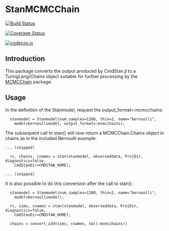 # StanMCMCChain

[![Build Status](https://travis-ci.org/StanJulia/StanMCMCChain.jl.svg?branch=master)](https://travis-ci.org/StanJulia/StanMCMCChain.jl)

[![Coverage Status](https://coveralls.io/repos/StanJulia/StanMCMCChain.jl/badge.svg?branch=master&service=github)](https://coveralls.io/github/StanJulia/StanMCMCChain.jl?branch=master)

[![codecov.io](http://codecov.io/github/StanJulia/StanMCMCChain.jl/coverage.svg?branch=master)](http://codecov.io/github/StanJulia/StanMCMCChain.jl?branch=master)


## Introduction

This package converts the output produced by CmdStan.jl to a TuringLang/Chains object suitable for further processing by the [MCMCChain](https://github.com/TuringLang/MCMCChain.jl) package.

## Usage

In the definition of the Stanmodel, request the output_format=:mcmcchains:

```
  stanmodel = Stanmodel(num_samples=1200, thin=2, name="bernoulli", 
    model=bernoullimodel, output_format=:mcmcchains);
```

The subsequent call to stan() will now return a MCMCChain.Chains object in chains as in the included Bernoulli example:

```
... (snipped)

  rc, chains, cnames = stan(stanmodel, observeddata, ProjDir, diagnostics=false,
    CmdStanDir=CMDSTAN_HOME);
    
... (snipped)

```

It is also possible to do this conversion after the call to stan():

```
  stanmodel = Stanmodel(num_samples=1200, thin=2, name="bernoulli", 
    model=bernoullimodel);

  rc, sims, cnames = stan(stanmodel, observeddata, ProjDir, diagnostics=false,
    CmdStanDir=CMDSTAN_HOME);
  
  chains = convert_a3d(sims, cnames, Val(:mcmcchains))

```
